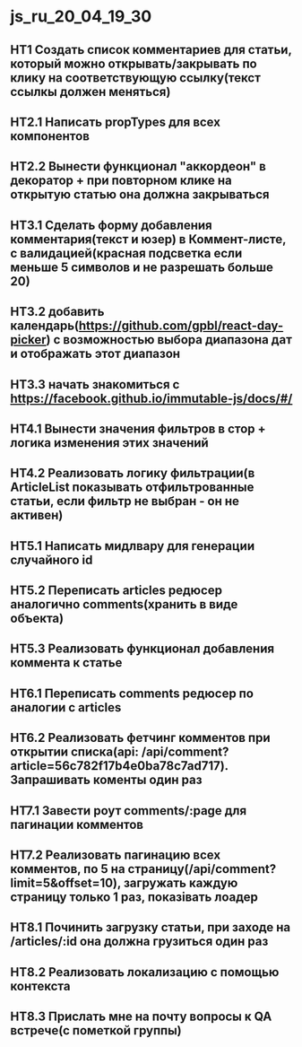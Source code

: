 # js_ru_20_04_19_30

## HT1 Создать список комментариев для статьи, который можно открывать/закрывать по клику на соответствующую ссылку(текст ссылкы должен меняться)

## HT2.1 Написать propTypes для всех компонентов
## HT2.2 Вынести функционал "аккордеон" в декоратор + при повторном клике на открытую статью она должна закрываться

## HT3.1 Сделать форму добавления комментария(текст и юзер) в Коммент-листе, с валидацией(красная подсветка если меньше 5 символов и не разрешать больше 20)
## HT3.2 добавить календарь(https://github.com/gpbl/react-day-picker) с возможностью выбора диапазона дат и отображать этот диапазон
## HT3.3 начать знакомиться с https://facebook.github.io/immutable-js/docs/#/

## HT4.1 Вынести значения фильтров в стор + логика изменения этих значений
## HT4.2 Реализовать логику фильтрации(в ArticleList показывать отфильтрованные статьи, если фильтр не выбран - он не активен)

## HT5.1 Написать мидлвару для генерации случайного id
## HT5.2 Переписать articles редюсер аналогично comments(хранить в виде объекта)
## HT5.3 Реализовать функционал добавления коммента к статье

## HT6.1 Переписать comments редюсер по аналогии с articles
## HT6.2 Реализовать фетчинг комментов при открытии списка(api: /api/comment?article=56c782f17b4e0ba78c7ad717). Запрашивать коменты один раз

## HT7.1 Завести роут comments/:page для пагинации комментов
## HT7.2 Реализовать пагинацию всех комментов, по 5 на страницу(/api/comment?limit=5&offset=10), загружать каждую страницу только 1 раз, показівать лоадер

## HT8.1 Починить загрузку статьи, при заходе на /articles/:id она должна грузиться один раз
## HT8.2 Реализовать локализацию с помощью контекста
## HT8.3 Прислать мне на почту вопросы к QA встрече(с пометкой группы)
